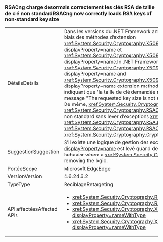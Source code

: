 ### <a name="rsacng-now-correctly-loads-rsa-keys-of-non-standard-key-size"></a><span data-ttu-id="db7cd-101">RSACng charge désormais correctement les clés RSA de taille de clé non standard</span><span class="sxs-lookup"><span data-stu-id="db7cd-101">RSACng now correctly loads RSA keys of non-standard key size</span></span>

|   |   |
|---|---|
|<span data-ttu-id="db7cd-102">Détails</span><span class="sxs-lookup"><span data-stu-id="db7cd-102">Details</span></span>|<span data-ttu-id="db7cd-103">Dans les versions du .NET Framework antérieures à 4.6.2, les clients avec des tailles de clé non standard pour les certificats RSA ne peuvent pas accéder à ces clés par le biais des méthodes d’extension <xref:System.Security.Cryptography.X509Certificates.RSACertificateExtensions.GetRSAPublicKey(System.Security.Cryptography.X509Certificates.X509Certificate2)?displayProperty=name> et <xref:System.Security.Cryptography.X509Certificates.RSACertificateExtensions.GetRSAPrivateKey(System.Security.Cryptography.X509Certificates.X509Certificate2)?displayProperty=name>.</span><span class="sxs-lookup"><span data-stu-id="db7cd-103">In .NET Framework versions prior to 4.6.2, customers with non-standard key sizes for RSA certificates are unable to access those keys via the <xref:System.Security.Cryptography.X509Certificates.RSACertificateExtensions.GetRSAPublicKey(System.Security.Cryptography.X509Certificates.X509Certificate2)?displayProperty=name> and <xref:System.Security.Cryptography.X509Certificates.RSACertificateExtensions.GetRSAPrivateKey(System.Security.Cryptography.X509Certificates.X509Certificate2)?displayProperty=name> extension methods.</span></span>  <span data-ttu-id="db7cd-104">Une exception <xref:System.Security.Cryptography.CryptographicException?displayProperty=name> est levée avec un message indiquant que &quot;la taille de clé demandée n’est pas prise en charge&quot;.</span><span class="sxs-lookup"><span data-stu-id="db7cd-104">A <xref:System.Security.Cryptography.CryptographicException?displayProperty=name> with the message &quot;The requested key size is not supported&quot; is thrown.</span></span> <span data-ttu-id="db7cd-105">Dans .NET Framework 4.6.2, ce problème a été résolu.</span><span class="sxs-lookup"><span data-stu-id="db7cd-105">In .NET Framework 4.6.2 this issue has been fixed.</span></span> <span data-ttu-id="db7cd-106">De même, <xref:System.Security.Cryptography.RSA.ImportParameters(System.Security.Cryptography.RSAParameters)> et <xref:System.Security.Cryptography.RSACng.ImportParameters(System.Security.Cryptography.RSAParameters)> fonctionnent désormais avec des tailles de clé non standard sans lever d’exceptions <xref:System.Security.Cryptography.CryptographicException?displayProperty=name>.</span><span class="sxs-lookup"><span data-stu-id="db7cd-106">Similarly, <xref:System.Security.Cryptography.RSA.ImportParameters(System.Security.Cryptography.RSAParameters)> and <xref:System.Security.Cryptography.RSACng.ImportParameters(System.Security.Cryptography.RSAParameters)> now work with non-standard key sizes without throwing <xref:System.Security.Cryptography.CryptographicException?displayProperty=name>s.</span></span>|
|<span data-ttu-id="db7cd-107">Suggestion</span><span class="sxs-lookup"><span data-stu-id="db7cd-107">Suggestion</span></span>|<span data-ttu-id="db7cd-108">S’il existe une logique de gestion des exceptions qui s’appuie sur le comportement précédent où un <xref:System.Security.Cryptography.CryptographicException?displayProperty=name> est levé quand des tailles de clé non standard sont utilisées, supprimez la logique.</span><span class="sxs-lookup"><span data-stu-id="db7cd-108">If there is any exception handling logic that relies on the previous behavior where a <xref:System.Security.Cryptography.CryptographicException?displayProperty=name> is thrown when non-standard key sizes are used, consider removing the logic.</span></span>|
|<span data-ttu-id="db7cd-109">Portée</span><span class="sxs-lookup"><span data-stu-id="db7cd-109">Scope</span></span>|<span data-ttu-id="db7cd-110">Microsoft Edge</span><span class="sxs-lookup"><span data-stu-id="db7cd-110">Edge</span></span>|
|<span data-ttu-id="db7cd-111">Version</span><span class="sxs-lookup"><span data-stu-id="db7cd-111">Version</span></span>|<span data-ttu-id="db7cd-112">4.6.2</span><span class="sxs-lookup"><span data-stu-id="db7cd-112">4.6.2</span></span>|
|<span data-ttu-id="db7cd-113">Type</span><span class="sxs-lookup"><span data-stu-id="db7cd-113">Type</span></span>|<span data-ttu-id="db7cd-114">Reciblage</span><span class="sxs-lookup"><span data-stu-id="db7cd-114">Retargeting</span></span>|
|<span data-ttu-id="db7cd-115">API affectées</span><span class="sxs-lookup"><span data-stu-id="db7cd-115">Affected APIs</span></span>|<ul><li><xref:System.Security.Cryptography.RSA.ImportParameters(System.Security.Cryptography.RSAParameters)?displayProperty=nameWithType></li><li><xref:System.Security.Cryptography.RSACng.ImportParameters(System.Security.Cryptography.RSAParameters)?displayProperty=nameWithType></li><li><xref:System.Security.Cryptography.X509Certificates.RSACertificateExtensions.GetRSAPrivateKey(System.Security.Cryptography.X509Certificates.X509Certificate2)?displayProperty=nameWithType></li><li><xref:System.Security.Cryptography.X509Certificates.RSACertificateExtensions.GetRSAPublicKey(System.Security.Cryptography.X509Certificates.X509Certificate2)?displayProperty=nameWithType></li></ul>|

